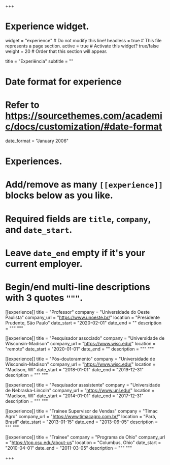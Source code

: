 +++
# Experience widget.
widget = "experience"  # Do not modify this line!
headless = true  # This file represents a page section.
active = true # Activate this widget? true/false
weight = 20  # Order that this section will appear.

title = "Experiência"
subtitle = ""

# Date format for experience
#   Refer to https://sourcethemes.com/academic/docs/customization/#date-format
date_format = "January 2006"

# Experiences.
#   Add/remove as many `[[experience]]` blocks below as you like.
#   Required fields are `title`, `company`, and `date_start`.
#   Leave `date_end` empty if it's your current employer.
#   Begin/end multi-line descriptions with 3 quotes `"""`.
[[experience]]
  title = "Professor"
  company = "Universidade do Oeste Paulista"
  company_url = "https://www.unoeste.br/"
  location = "Presidente Prudente, São Paulo"
  date_start = "2020-02-01"
  date_end = ""
  description = """
  """

[[experience]]
  title = "Pesquisador associado"
  company = "Universidade de Wisconsin-Madison"
  company_url = "https://www.wisc.edu/"
  location = "remote"
  date_start = "2020-01-01"
  date_end = ""
  description = """ """
  
[[experience]]
  title = "Pós-doutoramento"
  company = "Universidade de Wisconsin-Madison"
  company_url = "https://www.wisc.edu/"
  location = "Madison, WI"
  date_start = "2018-01-01"
  date_end = "2019-12-31"
  description = """ """
  
[[experience]]
  title = "Pesquisador asssistente"
  company = "Universidade de Nebraska-Lincoln"
  company_url = "https://www.unl.edu/"
  location = "Madison, WI"
  date_start = "2014-01-01"
  date_end = "2017-12-31"
  description = """ """

[[experience]]
  title = "Trainee Supervisor de Vendas"
  company = "Timac Agro"
  company_url = "https://www.timacagro.com.br/"
  location = "Pará, Brasil"
  date_start = "2013-01-15"
  date_end = "2013-06-05"
  description = """ """
  
[[experience]]
  title = "Trainee"
  company = "Programa de Ohio"
  company_url = "https://top.osu.edu/about-us"
  location = "Columbus, Ohio"
  date_start = "2010-04-01"
  date_end = "2011-03-05"
  description = """ """


+++
